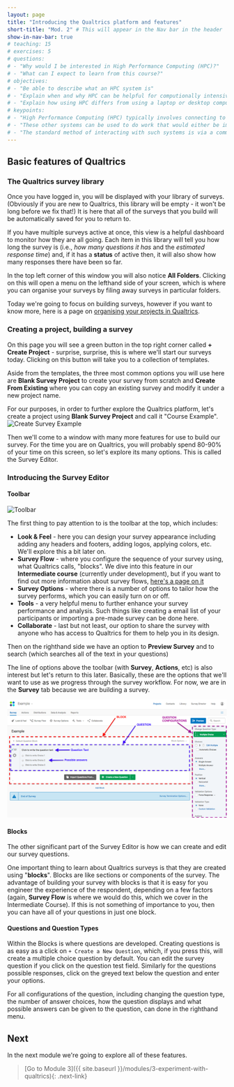 ```yaml
---
layout: page
title: "Introducing the Qualtrics platform and features"
short-title: "Mod. 2" # This will appear in the Nav bar in the header
show-in-nav-bar: true
# teaching: 15
# exercises: 5
# questions:
# - "Why would I be interested in High Performance Computing (HPC)?"
# - "What can I expect to learn from this course?"
# objectives:
# - "Be able to describe what an HPC system is"
# - "Explain when and why HPC can be helpful for computionally intensive research"
# - "Explain how using HPC differs from using a laptop or desktop computer"  
# keypoints:
# - "High Performance Computing (HPC) typically involves connecting to very large computing systems elsewhere in the world."
# - "These other systems can be used to do work that would either be impossible or much slower or smaller systems."
# - "The standard method of interacting with such systems is via a command line interface called Bash."
---
```





## Basic features of Qualtrics
### The Qualtrics survey library
Once you have logged in, you will be displayed with your library of surveys. (Obviously if you are new to Qualtrics, this library will be empty - it won't be long before we fix that!) It is here that all of the surveys that you build will be automatically saved for you to return to.

If you have multiple surveys active at once, this view is a helpful dashboard to monitor how they are all going. Each item in this library will tell you how long the survey is (i.e., _how many questions it has_ and the _estimated response time_) and, if it has a **status** of active then, it will also show how many responses there have been so far.

In the top left corner of this window you will also notice **All Folders**. Clicking on this will open a menu on the lefthand side of your screen, which is where you can organise your surveys by filing away surveys in particular folders.

Today we're going to focus on building surveys, however if you want to know more, here is a page on [organising your projects in Qualtrics](https://www.qualtrics.com/support/survey-platform/my-projects/organizing-your-projects/).

### Creating a project, building a survey
On this page you will see a green button in the top right corner called **+ Create Project** - surprise, surprise, this is where we'll start our surveys today. Clicking on this button will take you to a collection of templates.

Aside from the templates, the three most common options you will use here are **Blank Survey Project** to create your survey from scratch and **Create From Existing** where you can copy an existing survey and modify it under a new project name.  

For our purposes, in order to further explore the Qualtrics platform, let's create a project using **Blank Survey Project** and call it "Course Example".
![Create Survey Example](/images/create-example-project.png)

Then we'll come to a window with many more features for use to build our survey. For the time you are on Qualtrics, you will probably spend 80-90% of your time on this screen, so let's explore its many options. This is called the Survey Editor.

### Introducing the Survey Editor
#### Toolbar
![Toolbar](/images/toolbar.png)

The first thing to pay attention to is the toolbar at the top, which includes:
- **Look & Feel** - here you can design your survey appearance including adding any headers and footers, adding logos, applying colors, etc. We'll explore this a bit later on.
- **Survey Flow** - where you configure the sequence of your survey using, what Qualtrics calls, "blocks". We dive into this feature in our **Intermediate course** (currently under development), but if you want to find out more information about survey flows, [here's a page on it](https://www.qualtrics.com/support/survey-platform/survey-module/survey-flow/survey-flow-overview/)
- **Survey Options** - where there is a number of options to tailor how the survey performs, which you can easily turn on or off.
- **Tools** - a very helpful menu to further enhance your survey performance and analysis. Such things like creating a email list of your participants or importing a pre-made survey can be done here.
- **Collaborate** - last but not least, our option to share the survey with anyone who has access to Qualtrics for them to help you in its design.

Then on the righthand side we have an option to **Preview Survey** and to search (which searches all of the text in your questions)

The line of options above the toolbar (with **Survey**, **Actions**, etc) is also interest but let's return to this later. Basically, these are the options that we'll want to use as we progress through the survey workflow. For now, we are in the **Survey** tab because we are building a survey.

![survey editor](images/intro-survey-editor.png)

#### Blocks
The other significant part of the Survey Editor is how we can create and edit our survey questions.

One important thing to learn about Qualtrics surveys is that they are created using "**blocks**". Blocks are like sections or components of the survey. The advantage of building your survey with blocks is that it is easy for you engineer the experience of the respondent, depending on a few factors (again, **Survey Flow** is where we would do this, which we cover in the Intermediate Course). If this is not something of importance to you, then you can have all of your questions in just one block.

#### Questions and Question Types
Within the Blocks is where questions are developed. Creating questions is as easy as a click on `+ Create a New Question`, which, if you press this, will create a multiple choice question by default. You can edit the survey question if you click on the question test field. Similarly for the questions possible responses, click on the greyed text below the question and enter your options.

For all configurations of the question, including changing the question type, the number of answer choices, how the question displays and what possible answers can be given to the question, can done in the righthand menu.

## Next
In the next module we're going to explore all of these features.

>[Go to Module 3]({{ site.baseurl }}/modules/3-experiment-with-qualtrics){: .next-link}
